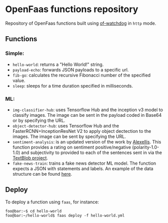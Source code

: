# OpenFaas functions repository

Repository of OpenFaas functions built using
[of-watchdog](https://github.com/openfaas/of-watchdog#1-http-modehttp) in `http`
mode.

## Functions

### Simple:
- `hello-world`: returns a "Hello World!" string.
- `payload-echo`: forwards JSON payloads to a specific url.
- `fib-go`: calculates the recursive Fibonacci number of the specified value.
- `sleep`: sleeps for a time duration specified in milliseconds.

### ML:
- `img-classifier-hub`: uses Tensorflow Hub and the inception v3 model to
classify images. The image can be sent in the payload coded in Base64 or by
specifying the URL.
- `object-detector-hub`: uses Tensorflow Hub and the FasterRCNN+InceptionResNet V2
to apply object dectection to the images. The image can be sent by specifying the URL. 
- `sentiment-analysis`: is an updated version of the work by
[Alexellis](https://github.com/openfaas/store-functions/tree/master/sentimentanalysis).
This function provides a rating on sentiment positive/negative
(polarity-1.0-1.0) and subjectivity to provided to each of the sentences sent in
via the [TextBlob project](http://textblob.readthedocs.io/en/dev/).
- `fake-news-train`: trains a fake news detector ML model. The function expects
a JSON with statements and labels. An example of the data structure can be found
[here](fake-news-train/example_data.json).

## Deploy 

To deploy a function using `faas`, for instance:

```shell
foo@bar:~$ cd hello-world
foo@bar:~/hello-world$ faas deploy -f hello-world.yml
```

